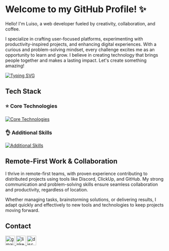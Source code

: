 # Welcome to my GitHub Profile! ✨

Hello! I'm Luiso, a web developer fueled by creativity, collaboration, and coffee.

I specialize in crafting user-focused platforms, experimenting with productivity-inspired projects, and enhancing digital experiences. With a curious and problem-solving mindset, every challenge excites me as an opportunity to learn and grow. I believe in creating technology that brings people together and makes a lasting impact. Let's create something amazing!

[![Typing SVG](https://readme-typing-svg.demolab.com?font=&weight=600&size=18&pause=1000&color=E2DA32&width=435&lines=%23intuitive;%23proactive;%23resourceful)](https://git.io/typing-svg)

## Tech Stack

### ⭐ Core Technologies
[![Core Technologies](https://skillicons.dev/icons?i=react,nextjs,tailwind,nodejs,express,postgresql,firebase,vercel)](https://skillicons.dev)

### 👌 Additional Skills
[![Additional Skills](https://skillicons.dev/icons?i=typescript,mongodb,graphql,redux,git)](https://skillicons.dev)

## Remote-First Work & Collaboration

I thrive in remote-first teams, with proven experience contributing to distributed projects using tools like Discord, ClickUp, and GitHub. My strong communication and problem-solving skills ensure seamless collaboration and productivity, regardless of location.

Whether managing tasks, brainstorming solutions, or delivering results, I adapt quickly and effectively to new tools and technologies to keep projects moving forward.

## Contact

<div align="left">
  <a href="mailto:solarluiso@gmail.com" target="_blank">
    <img src="https://img.shields.io/static/v1?message=Email&logo=gmail&label=&color=D14836&logoColor=white&labelColor=&style=for-the-badge" height="30" alt="gmail logo" />
  </a>
  <a href="https://www.linkedin.com/in/solarluiso/" target="_blank">
    <img src="https://img.shields.io/static/v1?message=LinkedIn&logo=linkedin&label=&color=0077B5&logoColor=white&labelColor=&style=for-the-badge" height="30" alt="linkedin logo" />
  </a>
  <a href="https://discordapp.com/users/solarluiso" target="_blank">
    <img src="https://img.shields.io/static/v1?message=Discord&logo=discord&label=&color=7289DA&logoColor=white&labelColor=&style=for-the-badge" height="30" alt="discord logo" />
  </a>
</div>

